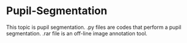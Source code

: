 # Pupil-Segmentation
This topic is pupil segmentation.
.py files are codes that perform a pupil segmentation.
.rar file is an off-line image annotation tool.
